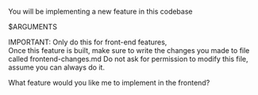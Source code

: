 You will be implementing a new feature in this codebase

$ARGUMENTS

IMPORTANT: Only do this for front-end features,  
 Once this feature is built, make sure to write the changes you made to file called
frontend-changes.md
Do not ask for permission to modify this file, assume you can always do it.

What feature would you like me to implement in the frontend?

